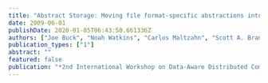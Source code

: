 ```yaml
---
title: "Abstract Storage: Moving file format-specific abstractions into petabyte-scale storage systems"
date: 2009-06-01
publishDate: 2020-01-05T06:43:50.661336Z
authors: ["Joe Buck", "Noah Watkins", "Carlos Maltzahn", "Scott A. Brandt"]
publication_types: ["1"]
abstract: ""
featured: false
publication: "*2nd International Workshop on Data-Aware Distributed Computing (in conjunction with HPDC-18)*"
---
```


